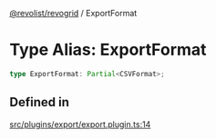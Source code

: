 [@revolist/revogrid](README.md) / ExportFormat

# Type Alias: ExportFormat

```ts
type ExportFormat: Partial<CSVFormat>;
```

## Defined in

[src/plugins/export/export.plugin.ts:14](https://github.com/revolist/revogrid/blob/15bed16e98b0807fadb0bfdae87d4c121f88e09e/src/plugins/export/export.plugin.ts#L14)
